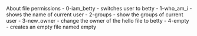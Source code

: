 About file permissions
	- 0-iam_betty - switches user to betty
	- 1-who_am_i - shows the name of current user
	- 2-groups - show the groups of current user
	- 3-new_owner - change the owner of the hello file to betty
	- 4-empty - creates an empty file named empty
